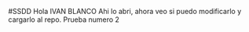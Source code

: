 #SSDD
Hola IVAN BLANCO
Ahi lo abri, ahora veo si puedo modificarlo y cargarlo al repo.
Prueba numero 2